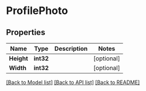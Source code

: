 # ProfilePhoto

## Properties

Name | Type | Description | Notes
------------ | ------------- | ------------- | -------------
**Height** | **int32** |  | [optional] 
**Width** | **int32** |  | [optional] 

[[Back to Model list]](../README.md#documentation-for-models) [[Back to API list]](../README.md#documentation-for-api-endpoints) [[Back to README]](../README.md)



